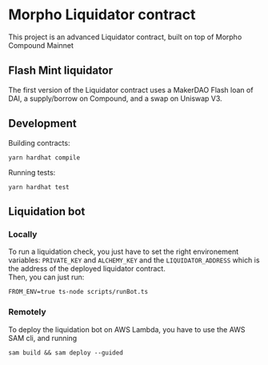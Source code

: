 # Morpho Liquidator contract

This project is an advanced Liquidator contract, built on top of Morpho Compound Mainnet

## Flash Mint liquidator

The first version of the Liquidator contract uses a MakerDAO Flash loan of DAI, a supply/borrow on Compound, and a swap on Uniswap V3.


## Development

Building contracts:

```shell
yarn hardhat compile
```

Running tests:

```shell
yarn hardhat test
```


## Liquidation bot

### Locally
To run a liquidation check, you just have to set the right environement variables: `PRIVATE_KEY` and `ALCHEMY_KEY`
 and the `LIQUIDATOR_ADDRESS` which is the address of the deployed liquidator contract.  
Then, you can just run:
```shell
FROM_ENV=true ts-node scripts/runBot.ts
```

### Remotely
To deploy the liquidation bot on AWS Lambda, you have to use the AWS SAM cli, and running
```shell
sam build && sam deploy --guided
```